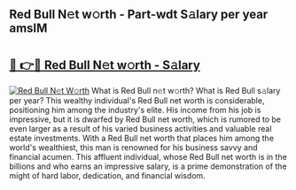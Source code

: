 ## Red Bull N𝚎t w𝚘rth - Part-wdt S𝚊lary per year amsIM

# <h2><a href="http://gc0t69.nevu.top/?p=Red+Bull">🔗 👉🔴 Red Bull N𝚎t w𝚘rth - S𝚊lary</a></h2>

[![Red Bull N𝚎t W𝚘rth](https://i.imgur.com/Oavwk0R.jpeg)](http://gc0t69.nevu.top/?p=Red+Bull)
What is Red Bull n𝚎t w𝚘rth? What is Red Bull s𝚊lary per year?
This wealthy individual's Red Bull net worth is considerable, positioning him among the industry's elite. His income from his job is impressive, but it is dwarfed by Red Bull net worth, which is rumored to be even larger as a result of his varied business activities and valuable real estate investments. With a Red Bull net worth that places him among the world's wealthiest, this man is renowned for his business savvy and financial acumen. This affluent individual, whose Red Bull net worth is in the billions and who earns an impressive salary, is a prime demonstration of the might of hard labor, dedication, and financial wisdom.
